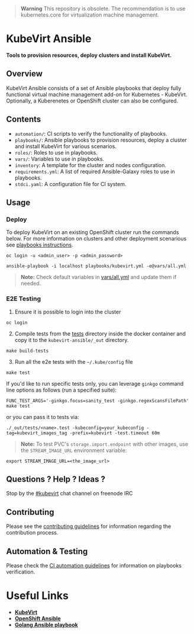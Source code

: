 
> **Warning**
> This repository is obsolete. The recommendation is to use kubernetes.core for virtualization machine management.

# KubeVirt Ansible

__Tools to provision resources, deploy clusters and install KubeVirt.__

## Overview

KubeVirt Ansible consists of a set of Ansible playbooks that deploy fully functional virtual machine management add-on for Kubernetes - KubeVirt. Optionally, a Kuberenetes or OpenShift cluster can also be configured.

## Contents

* `automation/`: CI scripts to verify the functionality of playbooks.
* `playbooks/`: Ansible playbooks to provision resources, deploy a cluster and install KubeVirt for various scenarios.
* `roles/`: Roles to use in playbooks.
* `vars/`: Variables to use in playbooks.
* `inventory`: A template for the cluster and nodes configuration.
* `requirements.yml`: A list of required Ansible-Galaxy roles to use in playbooks.
* `stdci.yaml`: A configuration file for CI system.

## Usage

### Deploy
To deploy KubeVirt on an existing OpenShift cluster run the commands below. For more information on clusters and other deployment scenarious see [playbooks instructions](./playbooks/README.md).

```
oc login -u <admin_user> -p <admin_password>

ansible-playbook -i localhost playbooks/kubevirt.yml -e@vars/all.yml
```
>**Note:** Check default variables in [vars/all.yml](./vars/all.yml) and update them if needed.

### E2E Testing

1. Ensure it is possible to login into the cluster

```
oc login
```

2. Compile tests from the [tests](./tests) directory inside the docker container and copy it to the `kubevirt-ansible/_out` directory.
```
make build-tests
```

3. Run all the e2e tests with the `~/.kube/config` file

```
make test
```

If you'd like to run specific tests only, you can leverage `ginkgo`
command line options as follows (run a specified suite):

```
FUNC_TEST_ARGS='-ginkgo.focus=sanity_test -ginkgo.regexScansFilePath' make test
```


or you can pass it to tests via:
```
./_out/tests/<name>.test -kubeconfig=your_kubeconfig -tag=kubevirt_images_tag -prefix=kubevirt -test.timeout 60m
```

>**Note:** To test PVC's `storage.import.endpoint` with other images, use the `STREAM_IMAGE_URL` environment variable:
```
export STREAM_IMAGE_URL=<the_image_url>
```

## Questions ? Help ? Ideas ?

Stop by the [#kubevirt](https://webchat.freenode.net/?channels=kubevirt) chat channel on freenode IRC

## Contributing

Please see the [contributing guidelines](./CONTRIBUTING.md) for information regarding the contribution process.

## Automation & Testing

Please check the [CI automation guidelines](./automation/README.md) for information on playbooks verification.

# Useful Links
- [**KubeVirt**](https://github.com/kubevirt/kubevirt)
- [**OpenShift Ansible**][openshift-ansible-project]
- [**Golang Ansible playbook**](https://github.com/jlund/ansible-go)

[openshift-ansible-project]: https://github.com/openshift/openshift-ansible
